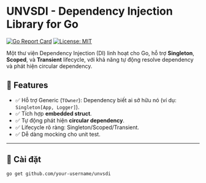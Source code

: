# UNVSDI - Dependency Injection Library for Go

[![Go Report Card](https://goreportcard.com/badge/github.com/your-username/unvsdi)](https://goreportcard.com/report/github.com/your-username/unvsdi)
[![License: MIT](https://img.shields.io/badge/License-MIT-blue.svg)](https://opensource.org/licenses/MIT)

Một thư viện Dependency Injection (DI) linh hoạt cho Go, hỗ trợ **Singleton**, **Scoped**, và **Transient** lifecycle, với khả năng tự động resolve dependency và phát hiện circular dependency.

## 📌 Features
- ✅ Hỗ trợ Generic (`TOwner`): Dependency biết ai sở hữu nó (ví dụ: `Singleton[App, Logger]`).
- ✅ Tích hợp **embedded struct**.
- ✅ Tự động phát hiện **circular dependency**.
- ✅ Lifecycle rõ ràng: Singleton/Scoped/Transient.
- ✅ Dễ dàng mocking cho unit test.

---

## 🚀 Cài đặt
```bash
go get github.com/your-username/unvsdi